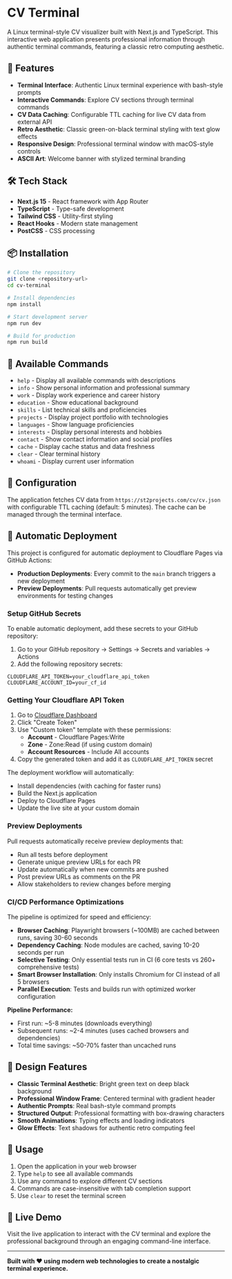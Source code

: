 # CV Terminal

A Linux terminal-style CV visualizer built with Next.js and TypeScript. This interactive web application presents professional information through authentic terminal commands, featuring a classic retro computing aesthetic.

## 🚀 Features

- **Terminal Interface**: Authentic Linux terminal experience with bash-style prompts
- **Interactive Commands**: Explore CV sections through terminal commands
- **CV Data Caching**: Configurable TTL caching for live CV data from external API
- **Retro Aesthetic**: Classic green-on-black terminal styling with text glow effects
- **Responsive Design**: Professional terminal window with macOS-style controls
- **ASCII Art**: Welcome banner with stylized terminal branding

## 🛠️ Tech Stack

- **Next.js 15** - React framework with App Router
- **TypeScript** - Type-safe development
- **Tailwind CSS** - Utility-first styling
- **React Hooks** - Modern state management
- **PostCSS** - CSS processing

## 📦 Installation

```bash
# Clone the repository
git clone <repository-url>
cd cv-terminal

# Install dependencies
npm install

# Start development server
npm run dev

# Build for production
npm run build
```

## 🎯 Available Commands

- `help` - Display all available commands with descriptions
- `info` - Show personal information and professional summary
- `work` - Display work experience and career history
- `education` - Show educational background
- `skills` - List technical skills and proficiencies
- `projects` - Display project portfolio with technologies
- `languages` - Show language proficiencies
- `interests` - Display personal interests and hobbies
- `contact` - Show contact information and social profiles
- `cache` - Display cache status and data freshness
- `clear` - Clear terminal history
- `whoami` - Display current user information

## 🔧 Configuration

The application fetches CV data from `https://st2projects.com/cv/cv.json` with configurable TTL caching (default: 5 minutes). The cache can be managed through the terminal interface.

## 🚀 Automatic Deployment

This project is configured for automatic deployment to Cloudflare Pages via GitHub Actions:

- **Production Deployments**: Every commit to the `main` branch triggers a new deployment
- **Preview Deployments**: Pull requests automatically get preview environments for testing changes

### Setup GitHub Secrets

To enable automatic deployment, add these secrets to your GitHub repository:

1. Go to your GitHub repository → Settings → Secrets and variables → Actions
2. Add the following repository secrets:

```
CLOUDFLARE_API_TOKEN=your_cloudflare_api_token
CLOUDFLARE_ACCOUNT_ID=your_cf_id
```

### Getting Your Cloudflare API Token

1. Go to [Cloudflare Dashboard](https://dash.cloudflare.com/profile/api-tokens)
2. Click "Create Token"
3. Use "Custom token" template with these permissions:
   - **Account** - Cloudflare Pages:Write
   - **Zone** - Zone:Read (if using custom domain)
   - **Account Resources** - Include All accounts
4. Copy the generated token and add it as `CLOUDFLARE_API_TOKEN` secret

The deployment workflow will automatically:
- Install dependencies (with caching for faster runs)
- Build the Next.js application 
- Deploy to Cloudflare Pages
- Update the live site at your custom domain

### Preview Deployments

Pull requests automatically receive preview deployments that:
- Run all tests before deployment
- Generate unique preview URLs for each PR
- Update automatically when new commits are pushed
- Post preview URLs as comments on the PR
- Allow stakeholders to review changes before merging

### CI/CD Performance Optimizations

The pipeline is optimized for speed and efficiency:

- **Browser Caching**: Playwright browsers (~100MB) are cached between runs, saving 30-60 seconds
- **Dependency Caching**: Node modules are cached, saving 10-20 seconds per run  
- **Selective Testing**: Only essential tests run in CI (6 core tests vs 260+ comprehensive tests)
- **Smart Browser Installation**: Only installs Chromium for CI instead of all 5 browsers
- **Parallel Execution**: Tests and builds run with optimized worker configuration

**Pipeline Performance:**
- First run: ~5-8 minutes (downloads everything)
- Subsequent runs: ~2-4 minutes (uses cached browsers and dependencies)
- Total time savings: ~50-70% faster than uncached runs

## 🎨 Design Features

- **Classic Terminal Aesthetic**: Bright green text on deep black background
- **Professional Window Frame**: Centered terminal with gradient header
- **Authentic Prompts**: Real bash-style command prompts
- **Structured Output**: Professional formatting with box-drawing characters
- **Smooth Animations**: Typing effects and loading indicators
- **Glow Effects**: Text shadows for authentic retro computing feel

## 📱 Usage

1. Open the application in your web browser
2. Type `help` to see all available commands
3. Use any command to explore different CV sections
4. Commands are case-insensitive with tab completion support
5. Use `clear` to reset the terminal screen

## 🌟 Live Demo

Visit the live application to interact with the CV terminal and explore the professional background through an engaging command-line interface.

---

**Built with ❤️ using modern web technologies to create a nostalgic terminal experience.**
